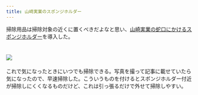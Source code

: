 ```yaml
---
title: 山崎実業のスポンジホルダー
---
```

掃除用品は掃除対象の近くに置くべきだよなと思い、[山崎実業の蛇口にかけるスポンジホルダー](https://www.amazon.co.jp/dp/B07MM4GC6P)を導入した。

![](https://lh5.googleusercontent.com/43geBIFE7llwalK9TnHbKzuRfDch1aal5iFAXMRdU3Wp42YY0ALZJoPekqfg6UBpV5GrqYc5Bt-iQDTz0ZvRAH7UIswfuf0OHLrRWKihuM4BWizVDFUYom4sCBwZo_zGYCsLHkZoS51ne6oQZR43ohMGCFxW2gYHW-o3wyoMA5y0LGtcALjbcF5L)
===============================================================================================================================================================================================================================

これで気になったときにいつでも掃除できる。写真を撮って記事に載せていたら気になったので、早速掃除した。こういうものを付けるとスポンジホルダー付近が掃除しにくくなるものだけど、これは引っ張るだけで外せて掃除しやすい。
